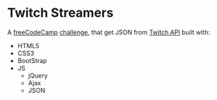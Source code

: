 # Twitch Streamers

A [freeCodeCamp](https://www.freecodecamp.com/) [challenge](https://www.freecodecamp.com/challenges/use-the-twitchtv-json-api), that get JSON from [Twitch API](https://dev.twitch.tv/docs/v5/reference/streams/#get-stream-by-user) built with:
- HTML5
- CSS3
- BootStrap
- JS
  - jQuery
  - Ajax
  - JSON
